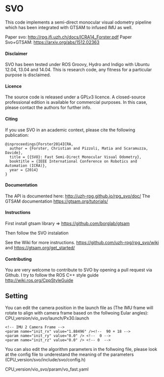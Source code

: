 SVO
===

This code implements a semi-direct monocular visual odometry pipeline which has been integrated with GTSAM to infused IMU as well. 


Paper svo: http://rpg.ifi.uzh.ch/docs/ICRA14_Forster.pdf
Paper Svo+GTSAM: https://arxiv.org/abs/1512.02363


#### Disclaimer

SVO has been tested under ROS Groovy, Hydro and Indigo with Ubuntu 12.04, 13.04 and 14.04. This is research code, any fitness for a particular purpose is disclaimed.


#### Licence

The source code is released under a GPLv3 licence. A closed-source professional edition is available for commercial purposes. In this case, please contact the authors for further info.


#### Citing

If you use SVO in an academic context, please cite the following publication:

    @inproceedings{Forster2014ICRA,
      author = {Forster, Christian and Pizzoli, Matia and Scaramuzza, Davide},
      title = {{SVO}: Fast Semi-Direct Monocular Visual Odometry},
      booktitle = {IEEE International Conference on Robotics and Automation (ICRA)},
      year = {2014}
    }
    
    
#### Documentation

The API is documented here: http://uzh-rpg.github.io/rpg_svo/doc/
The GTSAM documentation  https://gtsam.org/tutorials/

#### Instructions

First install gtsam library => https://github.com/borglab/gtsam

Then follow the SVO instalation

See the Wiki for more instructions. https://github.com/uzh-rpg/rpg_svo/wiki and https://gtsam.org/get_started/

#### Contributing

You are very welcome to contribute to SVO by opening a pull request via Github.
I try to follow the ROS C++ style guide http://wiki.ros.org/CppStyleGuide

## Setting

You can edit the camera position in the launch file as (The IMU frame will rotate to align with camera frame based on the follwoing Eular angles):
CPU_version/vio_svo/launch/Px30.launch

    <!-- IMU 2 Camera Frame -->
    <param name="init_rx" value="1.88496" /><!--  90 + 18 -->
    <param name="init_ry" value="0.0" /> <!--  0 -->
    <param name="init_rz" value="0.0" /> <!-- 0  -->
    
You can also edit the algorithm parameters in the follwoing file, please look at the config file to underestand the meaning of the parameters (CPU_version/svo/include/svo/config.h)

CPU_version/vio_svo/param/vo_fast.yaml
    
